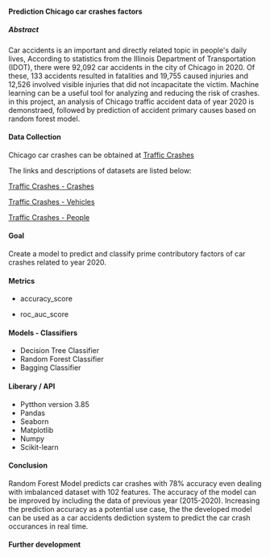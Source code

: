 #### Prediction Chicago car crashes factors

##### Abstract

Car accidents is an important and directly related topic in people's daily lives, According to statistics from the Illinois Department of Transportation (IDOT), there were 92,092 car accidents in the city of Chicago in 2020. Of these, 133 accidents resulted in fatalities and 19,755 caused injuries and 12,526 involved visible injuries that did not incapacitate the victim.
Machine learning can be a useful tool for analyzing and reducing the risk of crashes. in this project, an analysis of Chicago traffic accident data of year 2020 is demonstraed, followed by prediction of accident primary causes based on random forest model.

#### Data Collection

Chicago car crashes can be obtained at [Traffic Crashes](https://data.cityofchicago.org/)

The links and descriptions of datasets are listed below:

[Traffic Crashes - Crashes](https://data.cityofchicago.org/Transportation/Traffic-Crashes-Crashes/85ca-t3if)

[Traffic Crashes - Vehicles](https://data.cityofchicago.org/Transportation/Traffic-Crashes-Vehicles/68nd-jvt3)

[Traffic Crashes - People](https://data.cityofchicago.org/Transportation/Traffic-Crashes-People/u6pd-qa9d)



#### Goal

Create a model to predict and classify prime contributory factors of car crashes related to year 2020.



#### Metrics

- accuracy_score

- roc_auc_score

  

#### Models - Classifiers

- Decision Tree Classifier
- Random Forest Classifier
- Bagging Classifier



#### Liberary / API

- Pytthon version 3.85
- Pandas
- Seaborn
- Matplotlib
- Numpy
- Scikit-learn



#### Conclusion

Random Forest Model predicts car crashes with 78% accuracy even dealing with imbalanced dataset with 102 features. The accuracy of the model can be improved by including the data of previous year (2015-2020).  Increasing the prediction accuracy as a potential use case, the the developed model can be used as a car accidents dediction system to predict the car crash occurances in real time.

#### Further development



###### 



 



####  

